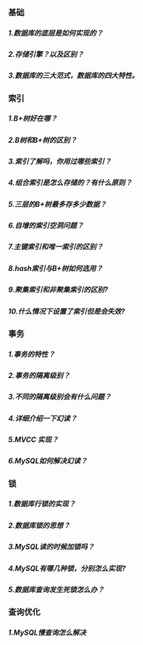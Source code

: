 ### 基础

##### 1.数据库的底层是如何实现的？

##### 2.存储引擎？以及区别？

##### 3.数据库的三大范式，数据库的四大特性。

### 索引

##### 1.B+树好在哪？

##### 2.B树和B+树的区别？

##### 3.索引了解吗，你用过哪些索引？

##### 4.组合索引是怎么存储的？有什么原则？

##### 5.三层的B+树最多存多少数据？

##### 6.自增的索引空洞问题？

##### 7.主键索引和唯一索引的区别？

##### 8.hash索引与B+树如何选用？

##### 9.聚集索引和非聚集索引的区别?

##### 10.什么情况下设置了索引但是会失效?

### 事务

##### 1.事务的特性？

##### 2.事务的隔离级别？

##### 3.不同的隔离级别会有什么问题？

##### 4.详细介绍一下幻读？

##### 5.MVCC 实现？

##### 6.MySQL如何解决幻读？

### 锁

##### 1.数据库行锁的实现？

##### 2.数据库锁的思想？

##### 3.MySQL读的时候加锁吗？

##### 4.MySQL有哪几种锁，分别怎么实现?

##### 5.数据库查询发生死锁怎么办？

### 查询优化

##### 1.MySQL慢查询怎么解决

